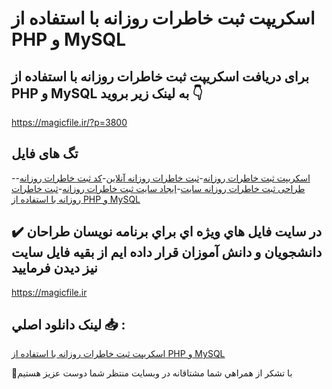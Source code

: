 # اسکریپت ثبت خاطرات روزانه با استفاده از PHP و MySQL

## برای دریافت اسکریپت ثبت خاطرات روزانه با استفاده از PHP و MySQL به لینک زیر بروید 👇

https://magicfile.ir/?p=3800

## تگ های فایل

-[اسکریپت ثبت خاطرات روزانه](https://magicfile.ir/product/%d8%a7%d8%b3%da%a9%d8%b1%db%8c%d9%be%d8%aa-%d8%ab%d8%a8%d8%aa-%d8%ae%d8%a7%d8%b7%d8%b1%d8%a7%d8%aa-%d8%b1%d9%88%d8%b2%d8%a7%d9%86%d9%87-php-mysql/)-[ثبت خاطرات روزانه آنلاین](https://magicfile.ir/product/%d8%a7%d8%b3%da%a9%d8%b1%db%8c%d9%be%d8%aa-%d8%ab%d8%a8%d8%aa-%d8%ae%d8%a7%d8%b7%d8%b1%d8%a7%d8%aa-%d8%b1%d9%88%d8%b2%d8%a7%d9%86%d9%87-php-mysql/)-[کد ثبت خاطرات روزانه](https://magicfile.ir/product/%d8%a7%d8%b3%da%a9%d8%b1%db%8c%d9%be%d8%aa-%d8%ab%d8%a8%d8%aa-%d8%ae%d8%a7%d8%b7%d8%b1%d8%a7%d8%aa-%d8%b1%d9%88%d8%b2%d8%a7%d9%86%d9%87-php-mysql/)-[طراحی ثبت خاطرات روزانه سایت](https://magicfile.ir/product/%d8%a7%d8%b3%da%a9%d8%b1%db%8c%d9%be%d8%aa-%d8%ab%d8%a8%d8%aa-%d8%ae%d8%a7%d8%b7%d8%b1%d8%a7%d8%aa-%d8%b1%d9%88%d8%b2%d8%a7%d9%86%d9%87-php-mysql/)-[ایجاد سایت ثبت خاطرات روزانه](https://magicfile.ir/product/%d8%a7%d8%b3%da%a9%d8%b1%db%8c%d9%be%d8%aa-%d8%ab%d8%a8%d8%aa-%d8%ae%d8%a7%d8%b7%d8%b1%d8%a7%d8%aa-%d8%b1%d9%88%d8%b2%d8%a7%d9%86%d9%87-php-mysql/)-[ثبت خاطرات روزانه با استفاده از PHP و MySQL](https://magicfile.ir/product/%d8%a7%d8%b3%da%a9%d8%b1%db%8c%d9%be%d8%aa-%d8%ab%d8%a8%d8%aa-%d8%ae%d8%a7%d8%b7%d8%b1%d8%a7%d8%aa-%d8%b1%d9%88%d8%b2%d8%a7%d9%86%d9%87-php-mysql/)

## ✔️ در سايت فايل هاي ويژه اي براي برنامه نويسان طراحان دانشجويان و دانش آموزان قرار داده ايم از بقيه فايل سايت نيز ديدن فرماييد

https://magicfile.ir


## لينک دانلود اصلي 📥 :

[اسکریپت ثبت خاطرات روزانه با استفاده از PHP و MySQL](https://magicfile.ir/product/%d8%a7%d8%b3%da%a9%d8%b1%db%8c%d9%be%d8%aa-%d8%ab%d8%a8%d8%aa-%d8%ae%d8%a7%d8%b7%d8%b1%d8%a7%d8%aa-%d8%b1%d9%88%d8%b2%d8%a7%d9%86%d9%87-php-mysql/) 


🙏با تشکر از همراهي شما مشتاقانه در وبسایت منتظر شما دوست عزیز هستیم

